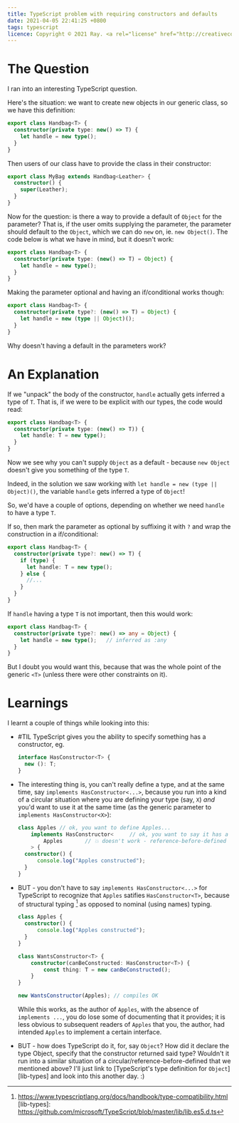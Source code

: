```yaml
---
title: TypeScript problem with requiring constructors and defaults
date: 2021-04-05 22:41:25 +0800
tags: typescript
licence: Copyright © 2021 Ray. <a rel="license" href="http://creativecommons.org/licenses/by/4.0/"><img alt="Creative Commons Attribution 4.0 International License" src="https://i.creativecommons.org/l/by/4.0/80x15.png" /></a>
---
```


# The Question

I ran into an interesting TypeScript question.

Here's the situation: we want to create new objects in our generic class, so we have this definition:

```typescript
export class Handbag<T> {
  constructor(private type: new() => T) {
    let handle = new type();
  }
}
```
Then users of our class have to provide the class in their constructor:

```typescript
export class MyBag extends Handbag<Leather> {
  constructor() {
    super(Leather);
  }
}
```

Now for the question: is there a way to provide a default of `Object` for the parameter? That is, if the user omits supplying the parameter, the parameter should default to the `Object`, which we can do `new` on, ie. `new Object()`. The code below is what we have in mind, but it doesn't work:

```typescript
export class Handbag<T> {
  constructor(private type: (new() => T) = Object) {
    let handle = new type();
  }
}
```

Making the parameter optional and having an if/conditional works though:

```typescript
export class Handbag<T> {
  constructor(private type?: (new() => T) = Object) {
    let handle = new (type || Object)();
  }
}
```

Why doesn't having a default in the parameters work?

# An Explanation

If we "unpack" the body of the constructor, `handle` actually gets inferred a type of `T`. That is, if we were to be explicit with our types, the code would read:

```typescript
export class Handbag<T> {
  constructor(private type: (new() => T)) {
    let handle: T = new type();
  }
}
```

Now we see why you can't supply `Object` as a default - because `new Object` doesn't give you something of the type `T`.

Indeed, in the solution we saw working with `let handle = new (type || Object)()`, the variable `handle` gets inferred a type of `Object`!

So, we'd have a couple of options, depending on whether we need `handle` to have a type `T`.

If so, then mark the parameter as optional by suffixing it with `?` and wrap the construction in a if/conditional:

```typescript
export class Handbag<T> {
  constructor(private type?: new() => T) {
    if (type) {
      let handle: T = new type();
    } else {
      //...
    }
  }
}
```

If `handle` having a type `T` is not important, then this would work:

```typescript
export class Handbag<T> {
  constructor(private type?: new() => any = Object) {
    let handle = new type();   // inferred as :any
  }
}
```

But I doubt you would want this, because that was the whole point of the generic `<T>` (unless there were other constraints on it).

# Learnings

I learnt a couple of things while looking into this:

- #TIL TypeScript gives you the ability to specify something has a constructor, eg.

    ```typescript
    interface HasConstructor<T> {
      new (): T;
    }
    ```

- The interesting thing is, you can't really define a type, and at the same time, say `implements HasConstructor<...>`, because you run into a kind of a circular situation where you are defining your type (say, `X`) *and* you'd want to use it at the same time (as the generic parameter to `implements HasConstructor<X>`):

    ```typescript
    class Apples // ok, you want to define Apples...
        implements HasConstructor<     // ok, you want to say it has a constructor
            Apples       // 💥 doesn't work - reference-before-defined
        > {
      constructor() {
          console.log("Apples constructed");
      }
    }
    ```

- BUT - you don't have to say `implements HasConstructor<...>` for TypeScript to recognize that `Apples` satifies `HasConstructor<T>`, because of structural typing [^structural-typing] as opposed to nominal (using names) typing.

    ```typescript
    class Apples {
      constructor() {
          console.log("Apples constructed");
      }
    }

    class WantsConstructor<T> {
        constructor(canBeConstructed: HasConstructor<T>) {
            const thing: T = new canBeConstructed();
        }
    }

    new WantsConstructor(Apples); // compiles OK
    ```

    While this works, as the author of `Apples`, with the absence of `implements ...`, you do lose some of documenting that it provides; it is less obvious to subsequent readers of `Apples` that you, the author, had intended `Apples` to implement a certain interface.

- BUT - how does TypeScript do it, for, say `Object`? How did it declare the type Object, specify that the constructor returned said type? Wouldn't it run into a similar situation of a circular/reference-before-defined that we mentioned above? I'll just link to [TypeScript's type definition for `Object`][lib-types] and look into this another day. :)

[^structural-typing]: <https://www.typescriptlang.org/docs/handbook/type-compatibility.html>
[lib-types]: <https://github.com/microsoft/TypeScript/blob/master/lib/lib.es5.d.ts>

